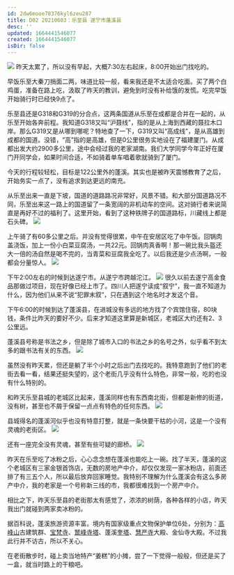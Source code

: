 ```yaml
---
id: 2dw6mooe78376kyl6zeu287
title: D02 20210603：乐至县 遂宁市蓬溪县
desc: ''
updated: 1664441546077
created: 1664441546077
isDir: false
---
```

![](https://gitee.com/waterchinap/g318/raw/master/0603.png#height=721&id=RxFRU&originHeight=721&originWidth=1363&originalType=binary&ratio=1&status=done&style=none&width=1363)
昨天太累了，所以没有早起，大概7:30左右起床，8:00开始出门找吃的。


早饭乐至大秦刀捎面二两，味道比较一般，看来我还是不太适合吃面。买了两个白鸡蛋，准备在路上吃，汲取了昨天的教训，避免到时没有补给饿的发慌。吃完早饭开始骑行时已经快9点了。


乐至县还是G318和G319的分合点，这两条国道从乐至在成都是合并在一起的，从乐至开始各奔前程。我知道G318又叫“沪聂线”，指的是从上海到西藏的聂拉木口岸。那么G319又是从哪到哪呢？特地查了一下，G319又叫“高成线”，是从高雄到成都的国道。没错，“高”指的是高雄，但是0公里很务实地设在了福建厦门。从成都出发大约2900多公里，途中会经过我的老家湖南。我们大学同学今年正好在厦门开同学会，如果时间合适，不如骑着单车唱着歌就骑到了厦门。


今天的行程较轻松，目标是122公里外的蓬溪。其实也是被昨天震憾教育了之后，开始务实一点了，没有追求到达更远的南充。


从乐至出来一直是下坡，国道的道路路况非常好，风景不错。和大部分国道路况不同，乐至出来这一路上的国道留了一条宽阔的非机动车的空间。这对骑行者来说简直是再好不过的福利了。这里开始，看到了这种铁牌子的国道路标，川藏线上都是石头碑。
![](https://gitee.com/waterchinap/g318/raw/master/IMG_20210603_094443.jpg#height=4624&id=p2uum&originHeight=4624&originWidth=3472&originalType=binary&ratio=1&status=done&style=none&width=3472)


上午骑了有60多公里之后。并没有觉得很累，中午在安居区吃了中午饭。回锅肉盖浇饭，加上一份小白菜豆腐汤，一共22元。回锅肉真香啊！那一碗比我头盔还大一倍的汤自然是喝不完的，当青菜和豆腐我全吃了。以后我还是少点汤啊，一般都会分量惊人。
![](https://gitee.com/waterchinap/g318/raw/master/IMG_20210603_124157.jpg#height=3472&id=rh2VB&originHeight=3472&originWidth=4624&originalType=binary&ratio=1&status=done&style=none&width=4624)


下午2:00左右的时候到达遂宁市。从遂宁市跨越沱江。
![](https://gitee.com/waterchinap/g318/raw/master/IMG_20210603_145445.jpg#id=qvN3X&originHeight=3472&originWidth=4624&originalType=binary&ratio=1&status=done&style=none)
很久以前去遂宁高金食品那做过项目，现在好像已经上市了。四川人把遂宁读成“叙宁”，我一直不知道为什么，因为他们从来不说“犯罪末叙”，只在遇到这个地名时才发这个音。


下午6:00的时候到达了蓬溪县，在进城没有多远的地方找了个宾馆住宿，80块钱，条件比昨天的要好不少。后来才知道这里算是新城区，老城区大约还有2、3公里远。


蓬溪县号称是书法之乡，但是除了城市入口的书法之乡的名号之外，似乎看不到太多的跟书法有关的东西。
![](https://gitee.com/waterchinap/g318/raw/master/IMG_20210603_171701.jpg#id=apOr6&originHeight=3472&originWidth=4624&originalType=binary&ratio=1&status=done&style=none)


虽然没有昨天累，但还是躺了半个小时之后出门去找吃的。我特意跑到了他们的老街去看一看，结果还挺失望的，这个老街几乎没有什么特色，非常一般，吃的也没有什么特别的。


和昨天乐至县城的老城区比起来，蓬溪同样也有东西南北街，但都是新修的街道，没有树，甚至也不屑于保留一点点有特色的任何东西。
![](https://gitee.com/waterchinap/g318/raw/master/IMG_20210603_202026.jpg#height=4624&id=NGsND&originHeight=4624&originWidth=3472&originalType=binary&ratio=1&status=done&style=none&width=3472)


县城得名的蓬溪河似乎也没有特意打整，就是一条快要干枯的小河，这是一个没有灵魂的老街区。
![](https://gitee.com/waterchinap/g318/raw/master/IMG_20210603_200903.jpg#id=IDz4T&originHeight=3472&originWidth=4624&originalType=binary&ratio=1&status=done&style=none)


还有一座完全没有灵魂，甚至有些可疑的廊桥。
![](https://gitee.com/waterchinap/g318/raw/master/IMG_20210603_201422.jpg#height=2448&id=QHyCB&originHeight=2448&originWidth=3264&originalType=binary&ratio=1&status=done&style=none&width=3264)


昨天在乐至吃了冰粉之后，心心念念想在蓬溪也能吃上一碗。找了半天，蓬溪的这个老城区有三家金银首饰店，无数的房地产中介，却仅仅发现一家冰粉店，前面还排了有三五个人，所以最后放弃回家睡觉。我特别不理解为什么蓬溪会有这么多房产中介，我的老家是一个号称新三线的市，我都很难找到一个房产中介。


相比之下，昨天乐至县的老街那太有感觉了，浓浓的树荫，各种各样的小店，昨天我出门就碰到两家卖冰粉的。


据百科说，蓬溪旅游资源丰富。境内有国家级重点文物保护单位6处，分别为：[高峰山](https://baike.baidu.com/item/%E9%AB%98%E5%B3%B0%E5%B1%B1/7521136)古建筑群、[宝梵寺](https://baike.baidu.com/item/%E5%AE%9D%E6%A2%B5%E5%AF%BA/10202)、[鹫峰寺塔](https://baike.baidu.com/item/%E9%B9%AB%E5%B3%B0%E5%AF%BA%E5%A1%94/3291609)、蓬溪[奎塔](https://baike.baidu.com/item/%E5%A5%8E%E5%A1%94/19733766)、[慧严寺](https://baike.baidu.com/item/%E6%85%A7%E4%B8%A5%E5%AF%BA/19238270)大殿、金仙寺大殿。不过我此行并不访古，所以不关心。


在老街散步时，碰上卖当地特产“姜糕”的小摊，尝了一下觉得一般般，但还是买了一盒，就当时路上的干粮吧。

